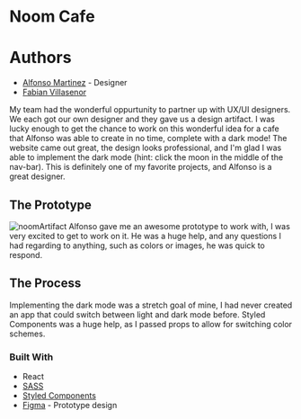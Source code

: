 # Noom Cafe

# Authors
- [Alfonso Martinez](https://www.linkedin.com/in/alfonso-martinez-a6179a137/) - Designer
- [Fabian Villasenor](https://www.linkedin.com/in/fabianvillasenor/)

My team had the wonderful oppurtunity to partner up with UX/UI designers. We each got our own designer and they gave us a design artifact. I was lucky enough to get the chance to work on this wonderful idea for a cafe that Alfonso was able to create in no time, complete with a dark mode! 
The website came out great, the design looks professional, and I'm glad I was able to implement the dark mode (hint: click the moon in the middle of the nav-bar). This is definitely one of my favorite projects, and Alfonso is a great designer.

## The Prototype
![noomArtifact](https://user-images.githubusercontent.com/74066431/184021005-841dd466-4f79-4b1f-a43f-d3f902ce2ff1.png)
Alfonso gave me an awesome prototype to work with, I was very excited to get to work on it. He was a huge help, and any questions I had regarding to anything, such as colors or images, he was quick to respond.

## The Process
Implementing the dark mode was a stretch goal of mine, I had never created an app that could switch between light and dark mode before. Styled Components was a huge help, as I passed props to allow for switching color schemes. 
### Built With
- React
- [SASS](https://sass-lang.com/)
- [Styled Components](https://styled-components.com/)
- [Figma](https://figma.com) - Prototype design 
